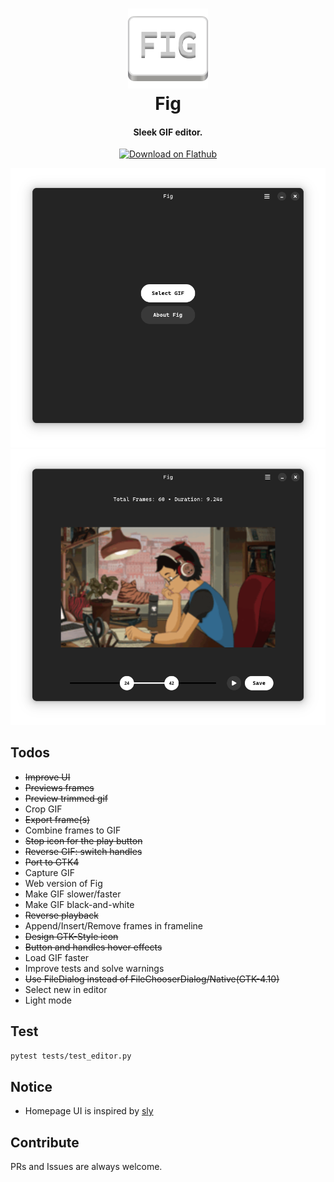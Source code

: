 <h1 align="center" style="border-bottom: none;">
  <img alt="Fig" src="assets/io.github.Q1CHENL.fig.svg" width="128" height="128"/>
  <br>
  Fig
</h1>
<h4 align="center">Sleek GIF editor.</h4>


<p align="center">
  <a href="https://flathub.org/apps/details/io.github.Q1CHENL.fig">
    <img alt="Download on Flathub" src="https://flathub.org/api/badge?svg&locale=en&light" width="200"/>
  </a>
</p>

![UI](screenshots/screenshot-home.png)
![UI](screenshots/screenshot-editor.png)

## Todos

- ~~Improve UI~~
- ~~Previews frames~~
- ~~Preview trimmed gif~~
- Crop GIF
- ~~Export frame(s)~~
- Combine frames to GIF
- ~~Stop icon for the play button~~
- ~~Reverse GIF: switch handles~~
- ~~Port to GTK4~~
- Capture GIF
- Web version of Fig
- Make GIF slower/faster
- Make GIF black-and-white
- ~~Reverse playback~~
- Append/Insert/Remove frames in frameline
- ~~Design GTK-Style icon~~
- ~~Button and handles hover effects~~
- Load GIF faster
- Improve tests and solve warnings
- ~~Use FileDialog instead of FileChooserDialog/Native(GTK-4.10)~~
- Select new in editor
- Light mode

## Test

`pytest tests/test_editor.py`

## Notice

- Homepage UI is inspired by [sly](https://github.com/kra-mo/sly)

## Contribute

PRs and Issues are always welcome.
